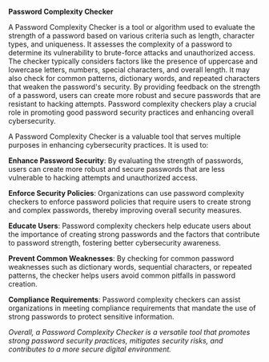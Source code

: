**Password Complexity Checker**

A Password Complexity Checker is a tool or algorithm used to evaluate the strength of a password based on various criteria such as length, character types, and uniqueness. 
It assesses the complexity of a password to determine its vulnerability to brute-force attacks and unauthorized access. 
The checker typically considers factors like the presence of uppercase and lowercase letters, numbers, special characters, and overall length. 
It may also check for common patterns, dictionary words, and repeated characters that weaken the password's security. 
By providing feedback on the strength of a password, users can create more robust and secure passwords that are resistant to hacking attempts.
 Password complexity checkers play a crucial role in promoting good password security practices and enhancing overall cybersecurity.

 A Password Complexity Checker is a valuable tool that serves multiple purposes in enhancing cybersecurity practices. It is used to:

**Enhance Password Security**: By evaluating the strength of passwords, users can create more robust and secure passwords that are less vulnerable to hacking attempts and unauthorized access.

**Enforce Security Policies**: Organizations can use password complexity checkers to enforce password policies that require users to create strong and complex passwords, thereby improving overall security measures.

**Educate Users**: Password complexity checkers help educate users about the importance of creating strong passwords and the factors that contribute to password strength, fostering better cybersecurity awareness.

**Prevent Common Weaknesses**: By checking for common password weaknesses such as dictionary words, sequential characters, or repeated patterns, the checker helps users avoid common pitfalls in password creation.

**Compliance Requirements**: Password complexity checkers can assist organizations in meeting compliance requirements that mandate the use of strong passwords to protect sensitive information.

_Overall, a Password Complexity Checker is a versatile tool that promotes strong password security practices, mitigates security risks, and contributes to a more secure digital environment._

